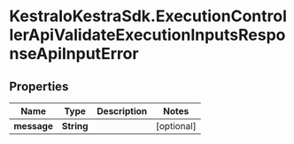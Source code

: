 # KestraIoKestraSdk.ExecutionControllerApiValidateExecutionInputsResponseApiInputError

## Properties

Name | Type | Description | Notes
------------ | ------------- | ------------- | -------------
**message** | **String** |  | [optional] 


